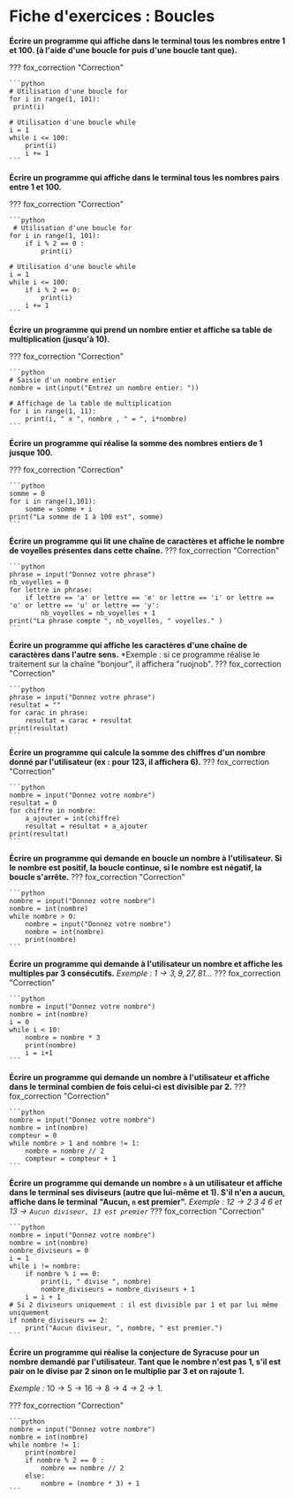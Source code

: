 # Fiche d'exercices : Boucles

**Écrire un programme qui affiche dans le terminal tous les nombres entre 1 et 100. (à l'aide d'une boucle for puis d'une boucle tant que).**

??? fox_correction "Correction"

    ```python
    # Utilisation d'une boucle for
    for i in range(1, 101):
     print(i)

    # Utilisation d'une boucle while
    i = 1
    while i <= 100:
        print(i)
        i += 1
    ```

**Écrire un programme qui affiche dans le terminal tous les nombres pairs entre 1 et 100.**

??? fox_correction "Correction"

    ```python
     # Utilisation d'une boucle for
    for i in range(1, 101):
        if i % 2 == 0 :
            print(i)

    # Utilisation d'une boucle while
    i = 1
    while i <= 100:
        if i % 2 == 0:
            print(i)
        i += 1
    ```

**Écrire un programme qui prend un nombre entier et affiche sa table de multiplication (jusqu'à 10).**

??? fox_correction "Correction"

    ```python
    # Saisie d'un nombre entier
    nombre = int(input("Entrez un nombre entier: "))

    # Affichage de la table de multiplication
    for i in range(1, 11):
        print(i, " x ", nombre , " = ", i*nombre)
    ```

**Écrire un programme qui réalise la somme des nombres entiers de 1 jusque 100.**

??? fox_correction "Correction"

    ```python
    somme = 0
    for i in range(1,101):
        somme = somme + i
    print("La somme de 1 à 100 est", somme)
    ```

**Écrire un programme qui lit une chaîne de caractères et affiche le nombre de voyelles présentes dans cette chaîne.**
??? fox_correction "Correction"

    ```python
    phrase = input("Donnez votre phrase")
    nb_voyelles = 0
    for lettre in phrase:
        if lettre == 'a' or lettre == 'e' or lettre == 'i' or lettre == 'o' or lettre == 'u' or lettre == 'y':
            nb_voyelles = nb_voyelles + 1
    print("La phrase compte ", nb_voyelles, " voyelles." )
    ```

**Écrire un programme qui affiche les caractères d'une chaîne de caractères dans l'autre sens.**
*Exemple : si ce programme réalise le traitement sur la chaîne "bonjour", il affichera "ruojnob".
??? fox_correction "Correction"

    ```python
    phrase = input("Donnez votre phrase")
    resultat = ""
    for carac in phrase:
        resultat = carac + resultat
    print(resultat)
    ```

**Écrire un programme qui calcule la somme des chiffres d'un nombre donné par l'utilisateur (ex : pour 123, il affichera 6).**
??? fox_correction "Correction"

    ```python
    nombre = input("Donnez votre nombre")
    resultat = 0
    for chiffre in nombre:
        a_ajouter = int(chiffre)
        resultat = resultat + a_ajouter
    print(resultat)
    ```

**Écrire un programme qui demande en boucle un nombre à l'utilisateur. Si le nombre est positif, la boucle continue, si le nombre est négatif, la boucle s'arrête.**
??? fox_correction "Correction"

    ```python
    nombre = input("Donnez votre nombre")
    nombre = int(nombre)
    while nombre > 0:
        nombre = input("Donnez votre nombre")
        nombre = int(nombre)
        print(nombre)
    ```

**Écrire un programme qui demande à l'utilisateur un nombre et affiche les multiples par 3 consécutifs.**
*Exemple : $1 \rightarrow 3,9,27,81...$*
??? fox_correction "Correction"

    ```python
    nombre = input("Donnez votre nombre")
    nombre = int(nombre)
    i = 0
    while i < 10:
        nombre = nombre * 3
        print(nombre)
        i = i+1
    ```

**Écrire un programme qui demande un nombre à l'utilisateur et affiche dans le terminal combien de fois celui-ci est divisible par 2.**
??? fox_correction "Correction"

    ```python
    nombre = input("Donnez votre nombre")
    nombre = int(nombre)
    compteur = 0
    while nombre > 1 and nombre != 1:
        nombre = nombre // 2
        compteur = compteur + 1
    ```

**Écrire un programme qui demande un nombre `n` à un utilisateur et affiche dans le terminal ses diviseurs (autre que lui-même et 1). S'il n'en a aucun, affiche dans le terminal "Aucun, `n` est premier".**
*Exemple : $12 \rightarrow 2~3~4~6$ et $13 \rightarrow \texttt{Aucun diviseur, 13 est premier}$*
??? fox_correction "Correction"

    ```python
    nombre = input("Donnez votre nombre")
    nombre = int(nombre)
    nombre_diviseurs = 0
    i = 1
    while i != nombre:
        if nombre % i == 0:
            print(i, " divise ", nombre)
            nombre_diviseurs = nombre_diviseurs + 1
        i = i + 1
    # Si 2 diviseurs uniquement : il est divisible par 1 et par lui même uniquement
    if nombre_diviseurs == 2:
        print("Aucun diviseur, ", nombre, " est premier.")
    ```

**Écrire un programme qui réalise la conjecture de Syracuse pour un nombre demandé par l'utilisateur. Tant que le nombre n'est pas 1, s'il est pair on le divise par 2 sinon on le multiplie par 3 et on rajoute 1.**

*Exemple :* $10 \rightarrow 5 \rightarrow 16 \rightarrow 8 \rightarrow 4 \rightarrow 2 \rightarrow 1$.

??? fox_correction "Correction"

    ```python
    nombre = input("Donnez votre nombre")
    nombre = int(nombre)
    while nombre != 1:
        print(nombre)
        if nombre % 2 == 0 : 
            nombre == nombre // 2
        else:
            nombre = (nombre * 3) + 1
    ```